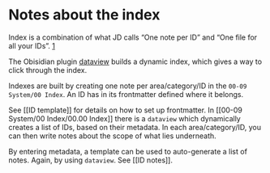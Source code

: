 # Notes about the index

Index is a combination of what JD calls “One note per ID” and “One file for all your IDs”. [1]

The Obisidian plugin [dataview](https://blacksmithgu.github.io/obsidian-dataview/) builds a dynamic index, which gives a way to click through the index.

Indexes are built by creating one note per area/category/ID in the `00-09 System/00 Index`.
An ID has in its frontmatter defined where it belongs.

See [[ID template]] for details on how to set up frontmatter.
In [[00-09 System/00 Index/00.00 Index]] there is a `dataview` which dynamically creates a list of IDs, based on their metadata.
In each area/category/ID, you can then write notes about the scope of what lies underneath.

By entering metadata, a template can be used to auto-generate a list of notes. Again, by using `dataview`. See [[ID notes]].

 [1]: [johnnydecimal.com](https://johnnydecimal.com/10-19-concepts/11-core/11.05-the-index/)
